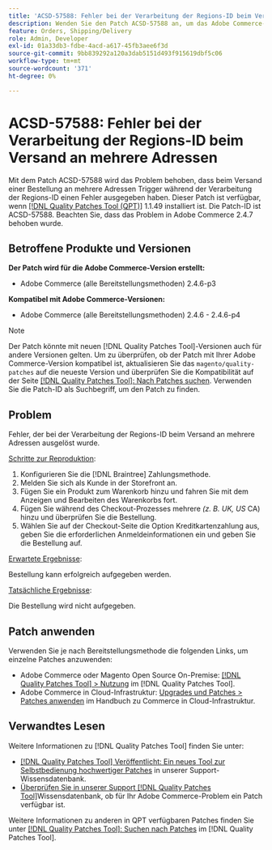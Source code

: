 ```yaml
---
title: 'ACSD-57588: Fehler bei der Verarbeitung der Regions-ID beim Versand an mehrere Adressen'
description: Wenden Sie den Patch ACSD-57588 an, um das Adobe Commerce-Problem zu beheben, bei dem beim Versand einer Bestellung an mehrere Trigger während der Verarbeitung der Regions-ID ein Fehler auftritt.
feature: Orders, Shipping/Delivery
role: Admin, Developer
exl-id: 01a33db3-fdbe-4acd-a617-45fb3aee6f3d
source-git-commit: 9bb839292a120a3dab5151d493f915619dbf5c06
workflow-type: tm+mt
source-wordcount: '371'
ht-degree: 0%

---
```


# ACSD-57588: Fehler bei der Verarbeitung der Regions-ID beim Versand an mehrere Adressen

Mit dem Patch ACSD-57588 wird das Problem behoben, dass beim Versand einer Bestellung an mehrere Adressen Trigger während der Verarbeitung der Regions-ID einen Fehler ausgegeben haben. Dieser Patch ist verfügbar, wenn [[!DNL Quality Patches Tool (QPT)]](/help/announcements/adobe-commerce-announcements/magento-quality-patches-released-new-tool-to-self-serve-quality-patches.md) 1.1.49 installiert ist. Die Patch-ID ist ACSD-57588. Beachten Sie, dass das Problem in Adobe Commerce 2.4.7 behoben wurde.

## Betroffene Produkte und Versionen

**Der Patch wird für die Adobe Commerce-Version erstellt:**

* Adobe Commerce (alle Bereitstellungsmethoden) 2.4.6-p3

**Kompatibel mit Adobe Commerce-Versionen:**

* Adobe Commerce (alle Bereitstellungsmethoden) 2.4.6 - 2.4.6-p4

>[!NOTE]
>
>Der Patch könnte mit neuen [!DNL Quality Patches Tool]-Versionen auch für andere Versionen gelten. Um zu überprüfen, ob der Patch mit Ihrer Adobe Commerce-Version kompatibel ist, aktualisieren Sie das `magento/quality-patches` auf die neueste Version und überprüfen Sie die Kompatibilität auf der Seite [[!DNL Quality Patches Tool]: Nach Patches suchen](https://experienceleague.adobe.com/tools/commerce-quality-patches/index.html?lang=de). Verwenden Sie die Patch-ID als Suchbegriff, um den Patch zu finden.

## Problem

Fehler, der bei der Verarbeitung der Regions-ID beim Versand an mehrere Adressen ausgelöst wurde.

<u>Schritte zur Reproduktion</u>:

1. Konfigurieren Sie die [!DNL Braintree] Zahlungsmethode.
1. Melden Sie sich als Kunde in der Storefront an.
1. Fügen Sie ein Produkt zum Warenkorb hinzu und fahren Sie mit dem Anzeigen und Bearbeiten des Warenkorbs fort.
1. Fügen Sie während des Checkout-Prozesses mehrere *(z. B. UK, US* CA) hinzu und überprüfen Sie die Bestellung.
1. Wählen Sie auf der Checkout-Seite die Option Kreditkartenzahlung aus, geben Sie die erforderlichen Anmeldeinformationen ein und geben Sie die Bestellung auf.

<u>Erwartete Ergebnisse</u>:

Bestellung kann erfolgreich aufgegeben werden.

<u>Tatsächliche Ergebnisse</u>:

Die Bestellung wird nicht aufgegeben.

## Patch anwenden

Verwenden Sie je nach Bereitstellungsmethode die folgenden Links, um einzelne Patches anzuwenden:

* Adobe Commerce oder Magento Open Source On-Premise: [[!DNL Quality Patches Tool] > Nutzung](https://experienceleague.adobe.com/docs/commerce-operations/tools/quality-patches-tool/usage.html?lang=de) im [!DNL Quality Patches Tool].
* Adobe Commerce in Cloud-Infrastruktur: [Upgrades und Patches > Patches anwenden](https://experienceleague.adobe.com/docs/commerce-cloud-service/user-guide/develop/upgrade/apply-patches.html?lang=de) im Handbuch zu Commerce in Cloud-Infrastruktur.

## Verwandtes Lesen

Weitere Informationen zu [!DNL Quality Patches Tool] finden Sie unter:

* [[!DNL Quality Patches Tool] Veröffentlicht: Ein neues Tool zur Selbstbedienung hochwertiger Patches](/help/announcements/adobe-commerce-announcements/magento-quality-patches-released-new-tool-to-self-serve-quality-patches.md) in unserer Support-Wissensdatenbank.
* [Überprüfen Sie in unserer Support [!DNL Quality Patches Tool]](/help/support-tools/patches-available-in-qpt-tool/check-patch-for-magento-issue-with-magento-quality-patches.md)Wissensdatenbank, ob für Ihr Adobe Commerce-Problem ein Patch verfügbar ist.

Weitere Informationen zu anderen in QPT verfügbaren Patches finden Sie unter [[!DNL Quality Patches Tool]: Suchen nach Patches](https://experienceleague.adobe.com/tools/commerce-quality-patches/index.html?lang=de) im [!DNL Quality Patches Tool].
